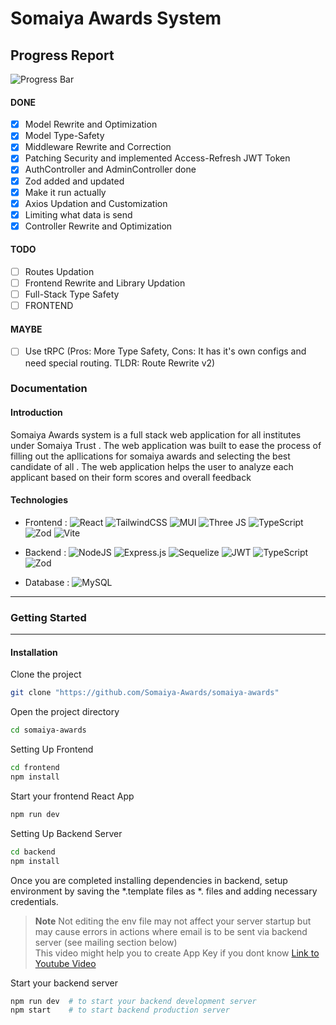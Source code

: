 # Somaiya Awards System 

## Progress Report

![Progress Bar](https://progress-bar.xyz/40/)

#### DONE
- [x] Model Rewrite and Optimization
- [x] Model Type-Safety
- [x] Middleware Rewrite and Correction
- [x] Patching Security and implemented Access-Refresh JWT Token   
- [x] AuthController and AdminController done 
- [x] Zod added and updated
- [x] Make it run actually
- [x] Axios Updation and Customization
- [x] Limiting what data is send
- [x] Controller Rewrite and Optimization

#### TODO
- [ ] Routes Updation
- [ ] Frontend Rewrite and Library Updation
- [ ] Full-Stack Type Safety
- [ ] FRONTEND 

#### MAYBE
- [ ] Use tRPC (Pros: More Type Safety, Cons: It has it's own configs and need special routing. TLDR: Route Rewrite v2)

### Documentation


#### Introduction

Somaiya Awards system is a full stack web application for all institutes under Somaiya Trust . The web application was built to ease the process of filling out the apllications for somaiya awards and selecting the best candidate of all . The web application helps the user to analyze each applicant based on their form scores and overall feedback

#### Technologies 

- Frontend : ![React](https://img.shields.io/badge/react-%2320232a.svg?style=plastic&logo=react&logoColor=%2361DAFB) ![TailwindCSS](https://img.shields.io/badge/tailwindcss-%2338B2AC.svg?style=plastic&logo=tailwind-css&logoColor=white) ![MUI](https://img.shields.io/badge/MUI-%230081CB.svg?style=plastic&logo=mui&logoColor=white) ![Three JS](https://img.shields.io/badge/Three.js-000?logo=threedotjs&logoColor=fff&style=plastic) ![TypeScript](https://shields.io/badge/TypeScript-3178C6?logo=TypeScript&logoColor=FFF&style=flat-square) ![Zod](https://img.shields.io/badge/-Zod-3E67B1?style=flat&logo=zod&logoColor=white) ![Vite](https://img.shields.io/badge/-Vite-B73BFE?style=flat&logo=vite&logoColor=white)

- Backend : ![NodeJS](https://img.shields.io/badge/node.js-6DA55F?style=plastic&logo=node.js&logoColor=white) 	![Express.js](https://img.shields.io/badge/express.js-%23404d59.svg?style=plastic&logo=express&logoColor=%2361DAFB) ![Sequelize](https://img.shields.io/badge/Sequelize-52B0E7?style=plastic&logo=Sequelize&logoColor=white) ![JWT](https://img.shields.io/badge/JWT-black?style=plastic&logo=JSON%20web%20tokens) ![TypeScript](https://shields.io/badge/TypeScript-3178C6?logo=TypeScript&logoColor=FFF&style=flat-square) ![Zod](https://img.shields.io/badge/-Zod-3E67B1?style=flat&logo=zod&logoColor=white)

- Database : ![MySQL](https://img.shields.io/badge/mysql-%2300f.svg?style=plastic&logo=mysql&logoColor=white)

___

### Getting Started 
___
#### Installation

Clone the project

```bash
git clone "https://github.com/Somaiya-Awards/somaiya-awards"
```

Open the project directory
```bash
cd somaiya-awards
```

Setting Up Frontend

```bash
cd frontend
npm install 
```

Start your frontend React App
```bash
npm run dev
```

Setting Up Backend Server

```bash
cd backend
npm install
```

Once you are completed installing dependencies in backend, setup environment by saving the *.template files as *. files and adding necessary credentials.

> **Note**
> Not editing the env file may not affect your server startup but may cause errors in actions where email is to be sent via backend server (see mailing section below)<br>This video might help you to create App Key if you dont know [Link to Youtube Video](https://www.youtube.com/watch?v=hXiPshHn9Pw)


Start your backend server
```bash
npm run dev  # to start your backend development server
npm start    # to start backend production server
```
